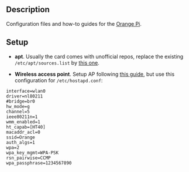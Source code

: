 Description
-----------

Configuration files and how-to guides for the [Orange Pi](http://www.orangepi.org/).

Setup
-----

* **apt**. Usually the card comes with unofficial repos, replace the existing `/etc/apt/sources.list` by [this one](sources.list).

* **Wireless access point**. Setup AP following [this guide](https://github.com/luiscarlosgph/how-to/tree/main/access_point), but use this configuration for `/etc/hostapd.conf`:

```
interface=wlan0
driver=nl80211
#bridge=br0
hw_mode=g
channel=5
ieee80211n=1
wmm_enabled=1
ht_capab=[HT40]
macaddr_acl=0
ssid=Orange
auth_algs=1
wpa=2
wpa_key_mgmt=WPA-PSK
rsn_pairwise=CCMP
wpa_passphrase=1234567890
```
